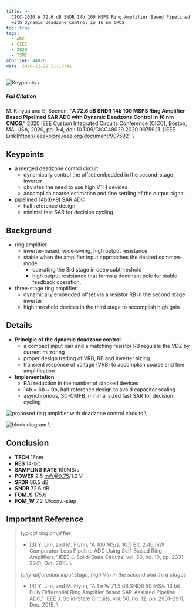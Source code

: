 ```yaml
---
title: >-
  CICC-2020 A 72.6 dB SNDR 14b 100 MSPS Ring Amplifier Based Pipelined SAR ADC
  with Dynamic Deadzone Control in 16 nm CMOS
toc: true
tags:
  - ADC
  - CICC
  - 2020
  - TSMC
abbrlink: 44870
date: 2020-12-29 21:18:41
---
```


![Keypoints](https://api2.mubu.com/v3/document_image/67e0dee3-2cc1-4b1c-8f67-23139fb25995-216525.jpg) \

##### Full Citation

M. Kinyua and E. Soenen, "**A 72.6 dB SNDR 14b 100 MSPS Ring Amplifier Based Pipelined SAR ADC with Dynamic Deadzone Control in 16 nm CMOS**," 2020 IEEE Custom Integrated Circuits Conference (CICC), Boston, MA, USA, 2020, pp. 1-4, doi: 10.1109/CICC48029.2020.9075921.
[IEEE Link]https://ieeexplore.ieee.org/document/9075921 \

## Keypoints

- a merged deadzone control circuit
  - dynamically control the offset embedded in the second-stage inverter
  - obviates the need to use high VTH devices
  - accomplish coarse estimation and fine settling of the output signal
- pipelined 14b(6+9) SAR ADC
  - half reference design
  - minimal fast SAR for decision cycling

## Background
- ring amplifier
  - inverter-based, wide-swing, high output resistance
  - stable when the amplifier input approaches the desired common-mode
    - operating the 3rd stage in deep subthreshold
    - high output resistance that forms a dominant pole for stable feedback operation.
- three-stage ring amplifier
  - dynamically embedded offset via a resistor RB in the second stage inverter
  - high threshold devices in the third stage to accomplish high gain

## Details

- **Principle of the dynamic deadzone control**
  - a compact input pair and a matching resistor RB regulate the VDZ by current mirroring
  - proper design trading of VRB, RB and inverter sizing
  - transient response of voltage (VRB) to accomplish coarse and fine amplification
- **Implementation**
  - RA: reduction in the number of stacked devices
  - 14b = 6b + 9b, half reference design to avoid capacitor scaling
  - asynchronous, SC-CMFB, minimal sized fast SAR for decision cycling

![proposed ring amplifier with deadzone control circuits](https://api2.mubu.com/v3/document_image/f7f9c1f3-2dac-488b-8be2-ea1698a93108-216525.jpg) \

![block diagram](https://api2.mubu.com/v3/document_image/33fca48e-80f7-4bc6-b188-ef7d7e19273a-216525.jpg) \

## Conclusion

- **TECH** 16nm
- **RES** 14-bit
- **SAMPLING RATE** 100MS/s
- **POWER** 2.5 mW@0.75/1.2 V
- **SFDR** 86.5 dB
- **SNDR** 72.6 dB
- **FOM_S** 175.6
- **FOM_W** 7.2 fJ/conv.-step

## Important Reference
>*typical ring amplifier* 
> 
>- [3] Y. Lim, and M. Flynn, “A 100 MS/s, 10.5 Bit, 2.46 mW Comparator-Less Pipeline ADC Using Self-Biased Ring Amplifiers,” IEEE J. Solid-State Circuits, vol. 50, no. 10, pp. 2331–2341, Oct. 2015. \
> 
>*fully-differential input stage, high Vth in the second and third stages*
> 
>- [4] Y. Lim, and M. Flynn, “A 1 mW 71.5 dB SNDR 50 MS/s 13 bit Fully Differential Ring Amplifier Based SAR-Assisted Pipeline ADC,” IEEE J. Solid-State Circuits, vol. 50, no. 12, pp. 2901–2911, Dec. 2015. \